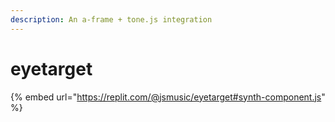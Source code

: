 ```yaml
---
description: An a-frame + tone.js integration
---
```


# eyetarget

{% embed url="https://replit.com/@jsmusic/eyetarget#synth-component.js" %}
